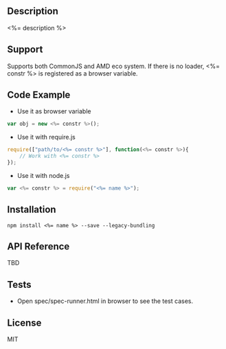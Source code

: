 ## Description

<%= description %>

## Support
Supports both CommonJS and AMD eco system. If there is no loader, <%= constr %> is registered as a browser variable.

## Code Example
- Use it as browser variable
```js
var obj = new <%= constr %>();
```
- Use it with require.js
```js
require(["path/to/<%= constr %>"], function(<%= constr %>){
    // Work with <%= constr %>
});
```
- Use it with node.js
```js
var <%= constr %> = require("<%= name %>");
```
## Installation

`npm install <%= name %> --save --legacy-bundling`

## API Reference

TBD

## Tests

- Open spec/spec-runner.html in browser to see the test cases.

## License

MIT